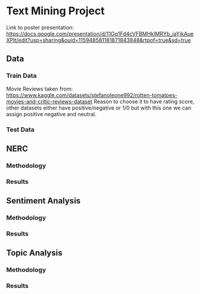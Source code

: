 # Text Mining Project
Link to poster presentation:
https://docs.google.com/presentation/d/11Gq1Fd4cVFBMHkIMRYb_iaYjkAueXPIt/edit?usp=sharing&ouid=115948581181871843848&rtpof=true&sd=true

## Data

### Train Data

Movie Reviews taken from: https://www.kaggle.com/datasets/stefanoleone992/rotten-tomatoes-movies-and-critic-reviews-dataset
Reason to choose it to have rating score, other datasets either have positive/negative or 1/0 but with this one we can assign positive negative and neutral. 

### Test Data

## NERC
### Methodology
### Results

## Sentiment Analysis
### Methodology
### Results

## Topic Analysis
### Methodology
### Results



